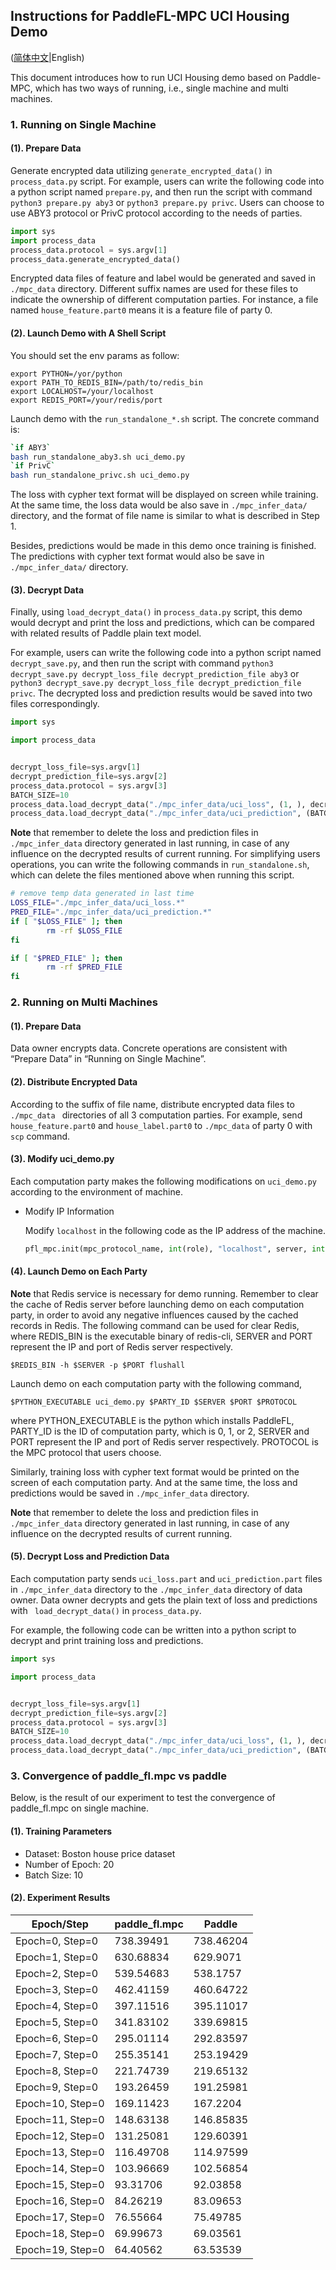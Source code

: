 ## Instructions for PaddleFL-MPC UCI Housing Demo

([简体中文](./README_CN.md)|English)

This document introduces how to run UCI Housing demo based on Paddle-MPC, which has two ways of running, i.e., single machine and multi machines.

### 1. Running on Single Machine

#### (1). Prepare Data

Generate encrypted data utilizing `generate_encrypted_data()` in `process_data.py` script. For example, users can write the following code into a python script named `prepare.py`, and then run the script with command `python3 prepare.py aby3` or `python3 prepare.py privc`. Users can choose to use ABY3 protocol or PrivC protocol according to the needs of parties.

```python
import sys
import process_data
process_data.protocol = sys.argv[1]
process_data.generate_encrypted_data()
```

Encrypted data files of feature and label would be generated and saved in `./mpc_data` directory. Different suffix names are used for these files to indicate the ownership of different computation parties. For instance, a file named `house_feature.part0` means it is a feature file of party 0.

#### (2). Launch Demo with A Shell Script

You should set the env params as follow:

```
export PYTHON=/yor/python
export PATH_TO_REDIS_BIN=/path/to/redis_bin
export LOCALHOST=/your/localhost
export REDIS_PORT=/your/redis/port
```

Launch demo with the `run_standalone_*.sh` script. The concrete command is:

```bash
`if ABY3`
bash run_standalone_aby3.sh uci_demo.py
`if PrivC`
bash run_standalone_privc.sh uci_demo.py
```

The loss with cypher text format will be displayed on screen while training. At the same time, the loss data would be also save in `./mpc_infer_data/` directory, and the format of file name is similar to what is described in Step 1.

Besides, predictions would be made in this demo once training is finished. The predictions with cypher text format would also be save in `./mpc_infer_data/` directory.

#### (3). Decrypt Data

Finally, using `load_decrypt_data()` in `process_data.py` script, this demo would decrypt and print the loss and predictions, which can be compared with related results of Paddle plain text model.

For example, users can write the following code into a python script named `decrypt_save.py`, and then run the script with command `python3 decrypt_save.py decrypt_loss_file decrypt_prediction_file aby3` or `python3 decrypt_save.py decrypt_loss_file decrypt_prediction_file privc`. The decrypted loss and prediction results would be saved into two files correspondingly.

```python
import sys

import process_data


decrypt_loss_file=sys.argv[1]
decrypt_prediction_file=sys.argv[2]
process_data.protocol = sys.argv[3]
BATCH_SIZE=10
process_data.load_decrypt_data("./mpc_infer_data/uci_loss", (1, ), decrypt_loss_file)
process_data.load_decrypt_data("./mpc_infer_data/uci_prediction", (BATCH_SIZE, ), decrypt_prediction_file)
```

**Note** that remember to delete the loss and prediction files in `./mpc_infer_data` directory generated in last running, in case of any influence on the decrypted results of current running. For simplifying users operations, you can write the following commands in `run_standalone.sh`, which can delete the files mentioned above when running this script.

```bash
# remove temp data generated in last time
LOSS_FILE="./mpc_infer_data/uci_loss.*"
PRED_FILE="./mpc_infer_data/uci_prediction.*"
if [ "$LOSS_FILE" ]; then
        rm -rf $LOSS_FILE
fi

if [ "$PRED_FILE" ]; then
        rm -rf $PRED_FILE
fi
```



### 2. Running on Multi Machines

#### (1). Prepare Data

Data owner encrypts data. Concrete operations are consistent with “Prepare Data” in “Running on Single Machine”.

#### (2). Distribute Encrypted Data

According to the suffix of file name, distribute encrypted data files to `./mpc_data ` directories of all 3 computation parties. For example, send `house_feature.part0` and `house_label.part0` to `./mpc_data` of party 0 with `scp` command.

#### (3). Modify uci_demo.py

Each computation party makes the following modifications on `uci_demo.py` according to the environment of machine.

* Modify IP Information

  Modify `localhost` in the following code as the IP address of the machine.

  ```python
  pfl_mpc.init(mpc_protocol_name, int(role), "localhost", server, int(port))
  ```

#### (4). Launch Demo on Each Party

**Note** that Redis service is necessary for demo running. Remember to clear the cache of Redis server before launching demo on each computation party, in order to avoid any negative influences caused by the cached records in Redis. The following command can be used for clear Redis, where REDIS_BIN is the executable binary of redis-cli, SERVER and PORT represent the IP and port of Redis server respectively.

```
$REDIS_BIN -h $SERVER -p $PORT flushall
```

Launch demo on each computation party with the following command,

```
$PYTHON_EXECUTABLE uci_demo.py $PARTY_ID $SERVER $PORT $PROTOCOL
```

where PYTHON_EXECUTABLE is the python which installs PaddleFL, PARTY_ID is the ID of computation party, which is 0, 1, or 2, SERVER and PORT represent the IP and port of Redis server respectively. PROTOCOL is the MPC protocol that users choose.

Similarly, training loss with cypher text format would be printed on the screen of each computation party. And at the same time, the loss and predictions would be saved in `./mpc_infer_data` directory.

**Note** that remember to delete the loss and prediction files in `./mpc_infer_data` directory generated in last running, in case of any influence on the decrypted results of current running.

#### (5). Decrypt Loss and Prediction Data

Each computation party sends `uci_loss.part` and `uci_prediction.part` files in `./mpc_infer_data` directory to the `./mpc_infer_data` directory of data owner. Data owner decrypts and gets the plain text of loss and predictions with ` load_decrypt_data()` in `process_data.py`.

For example, the following code can be written into a python script to decrypt and print training loss and predictions.

```python
import sys

import process_data


decrypt_loss_file=sys.argv[1]
decrypt_prediction_file=sys.argv[2]
process_data.protocol = sys.argv[3]
BATCH_SIZE=10
process_data.load_decrypt_data("./mpc_infer_data/uci_loss", (1, ), decrypt_loss_file)
process_data.load_decrypt_data("./mpc_infer_data/uci_prediction", (BATCH_SIZE, ), decrypt_prediction_file)
```

### 3. Convergence of paddle_fl.mpc vs paddle

Below, is the result of our experiment to test the convergence of paddle_fl.mpc on single machine.


#### (1). Training Parameters

- Dataset: Boston house price dataset
- Number of Epoch: 20
- Batch Size: 10

#### (2). Experiment Results

| Epoch/Step | paddle_fl.mpc | Paddle |
| ---------- | ------------- | ------ |
| Epoch=0, Step=0  | 738.39491 | 738.46204 |
| Epoch=1, Step=0  | 630.68834 | 629.9071 |
| Epoch=2, Step=0  | 539.54683 | 538.1757 |
| Epoch=3, Step=0  | 462.41159 | 460.64722 |
| Epoch=4, Step=0  | 397.11516 | 395.11017 |
| Epoch=5, Step=0  | 341.83102 | 339.69815 |
| Epoch=6, Step=0  | 295.01114 | 292.83597 |
| Epoch=7, Step=0  | 255.35141 | 253.19429 |
| Epoch=8, Step=0  | 221.74739 | 219.65132 |
| Epoch=9, Step=0  | 193.26459 | 191.25981 |
| Epoch=10, Step=0  | 169.11423 | 167.2204 |
| Epoch=11, Step=0  | 148.63138 | 146.85835 |
| Epoch=12, Step=0  | 131.25081 | 129.60391 |
| Epoch=13, Step=0  | 116.49708 | 114.97599 |
| Epoch=14, Step=0  | 103.96669 | 102.56854 |
| Epoch=15, Step=0  | 93.31706 | 92.03858 |
| Epoch=16, Step=0  | 84.26219 | 83.09653 |
| Epoch=17, Step=0  | 76.55664 | 75.49785 |
| Epoch=18, Step=0  | 69.99673 | 69.03561 |
| Epoch=19, Step=0  | 64.40562 | 63.53539 |

